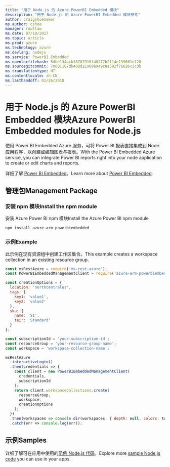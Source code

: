 ```yaml
---
title: "用于 Node.js 的 Azure PowerBI Embedded 模块"
description: "用于 Node.js 的 Azure PowerBI Embedded 模块参考"
author: craigshoemaker
ms.author: cshoe
manager: routlaw
ms.date: 07/18/2017
ms.topic: article
ms.prod: azure
ms.technology: azure
ms.devlang: nodejs
ms.service: PowerBI Embedded
ms.openlocfilehash: 5dbe134acb38787916f48277b2114e199601e128
ms.sourcegitcommit: 78001187db408d21909e949c8a592f76626c2c3b
ms.translationtype: HT
ms.contentlocale: zh-CN
ms.lasthandoff: 01/26/2018
---
```

# <a name="azure-powerbi-embedded-modules-for-nodejs"></a><span data-ttu-id="ebc3a-103">用于 Node.js 的 Azure PowerBI Embedded 模块</span><span class="sxs-lookup"><span data-stu-id="ebc3a-103">Azure PowerBI Embedded modules for Node.js</span></span>

<span data-ttu-id="ebc3a-104">使用 Power BI Embedded Azure 服务，可将 Power BI 报表直接集成到 Node 应用程序，以创建或编辑图表与报表。</span><span class="sxs-lookup"><span data-stu-id="ebc3a-104">With the Power BI Embedded Azure service, you can integrate Power BI reports right into your node application to create or edit charts and reports.</span></span>

<span data-ttu-id="ebc3a-105">详细了解 [Power BI Embedded](https://powerbi.microsoft.com/documentation/powerbi-developer-embedding/)。</span><span class="sxs-lookup"><span data-stu-id="ebc3a-105">Learn more about [Power BI Embedded](https://powerbi.microsoft.com/documentation/powerbi-developer-embedding/).</span></span>

## <a name="management-package"></a><span data-ttu-id="ebc3a-106">管理包</span><span class="sxs-lookup"><span data-stu-id="ebc3a-106">Management Package</span></span>

### <a name="install-the-npm-module"></a><span data-ttu-id="ebc3a-107">安装 npm 模块</span><span class="sxs-lookup"><span data-stu-id="ebc3a-107">Install the npm module</span></span>

<span data-ttu-id="ebc3a-108">安装 Azure Power BI npm 模块</span><span class="sxs-lookup"><span data-stu-id="ebc3a-108">Install the Azure Power BI npm module</span></span>

```bash
npm install azure-arm-powerbiembedded
```

### <a name="example"></a><span data-ttu-id="ebc3a-109">示例</span><span class="sxs-lookup"><span data-stu-id="ebc3a-109">Example</span></span>

<span data-ttu-id="ebc3a-110">此示例在现有资源组中创建工作区集合。</span><span class="sxs-lookup"><span data-stu-id="ebc3a-110">This example creates a workspace collection in an existing resource group.</span></span>

```javascript
const msRestAzure = require('ms-rest-azure');
const PowerBIEmbeddedManagementClient = require('azure-arm-powerbiembedded');

const creationOptions = {
  location: 'northcentralus',
  tags: {
    key1: 'value1',
    key2: 'value2'
  },
  sku: {
    name: 'S1',
    teir: 'Standard'
  }
};

const subscriptionId = 'your-subscription-id';
const resourceGroup = 'your-resource-group-name';
const workspace = 'workspace-collection-name';

msRestAzure
  .interactiveLogin()
  .then(credentials => {
    const client = new PowerBIEmbeddedManagementClient(
      credentials,
      subscriptionId
    );
    return client.workspaceCollections.create(
      resourceGroup,
      workspace,
      creationOptions
    );
  })
  .then(workspaces => console.dir(workspaces, { depth: null, colors: true }))
  .catch(err => console.log(err));
```

## <a name="samples"></a><span data-ttu-id="ebc3a-111">示例</span><span class="sxs-lookup"><span data-stu-id="ebc3a-111">Samples</span></span>

<span data-ttu-id="ebc3a-112">详细了解可在应用中使用的[示例 Node.js 代码](https://azure.microsoft.com/resources/samples/?platform=nodejs)。</span><span class="sxs-lookup"><span data-stu-id="ebc3a-112">Explore more [sample Node.js code](https://azure.microsoft.com/resources/samples/?platform=nodejs) you can use in your apps.</span></span>
